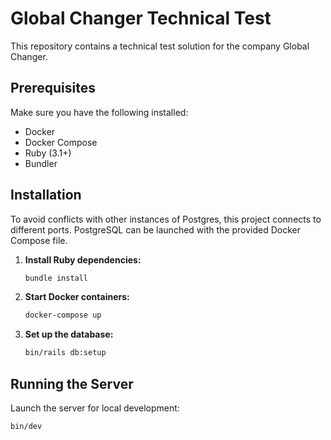 # Global Changer Technical Test

This repository contains a technical test solution for the company Global Changer.

## Prerequisites

Make sure you have the following installed:
- Docker
- Docker Compose
- Ruby (3.1+)
- Bundler

## Installation

To avoid conflicts with other instances of Postgres, this project connects to different ports. PostgreSQL can be launched with the provided Docker Compose file.

1. **Install Ruby dependencies:**
    ```sh
    bundle install
    ```

2. **Start Docker containers:**
    ```sh
    docker-compose up
    ```

3. **Set up the database:**
    ```sh
    bin/rails db:setup
    ```

## Running the Server

Launch the server for local development:

```sh
bin/dev
```
